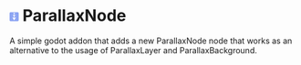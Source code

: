 # <img src="asset-lib/icon.png" alt="Parallax Node Icon" title="Parallax Node Icon" width=16 height=16> ParallaxNode

A simple godot addon that adds a new ParallaxNode node that works as an alternative to the usage of ParallaxLayer and ParallaxBackground.
